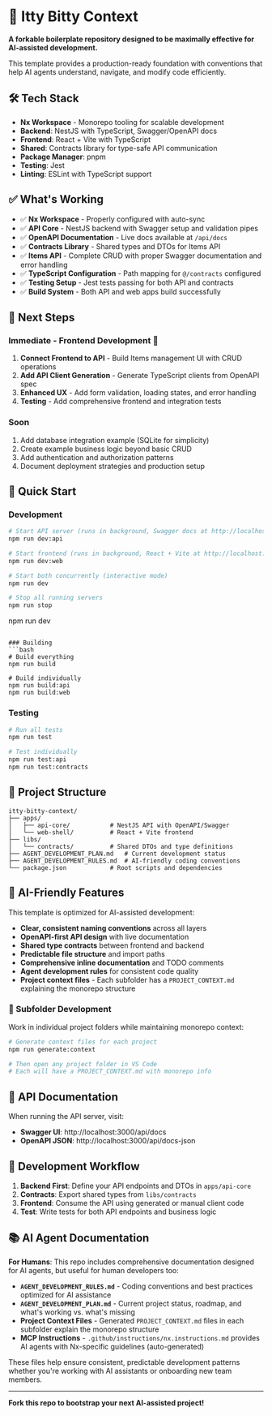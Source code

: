 # 🚀 Itty Bitty Context

**A forkable boilerplate repository designed to be maximally effective for AI-assisted development.**

This template provides a production-ready foundation with conventions that help AI agents understand, navigate, and modify code efficiently.

## 🛠️ Tech Stack

- **Nx Workspace** - Monorepo tooling for scalable development
- **Backend**: NestJS with TypeScript, Swagger/OpenAPI docs
- **Frontend**: React + Vite with TypeScript
- **Shared**: Contracts library for type-safe API communication
- **Package Manager**: pnpm
- **Testing**: Jest
- **Linting**: ESLint with TypeScript support

## ✅ What's Working

- ✅ **Nx Workspace** - Properly configured with auto-sync
- ✅ **API Core** - NestJS backend with Swagger setup and validation pipes
- ✅ **OpenAPI Documentation** - Live docs available at `/api/docs`
- ✅ **Contracts Library** - Shared types and DTOs for Items API
- ✅ **Items API** - Complete CRUD with proper Swagger documentation and error handling
- ✅ **TypeScript Configuration** - Path mapping for `@/contracts` configured
- ✅ **Testing Setup** - Jest tests passing for both API and contracts
- ✅ **Build System** - Both API and web apps build successfully

## 🎯 Next Steps

### Immediate - Frontend Development 📱
1. **Connect Frontend to API** - Build Items management UI with CRUD operations
2. **Add API Client Generation** - Generate TypeScript clients from OpenAPI spec
3. **Enhanced UX** - Add form validation, loading states, and error handling
4. **Testing** - Add comprehensive frontend and integration tests

### Soon
1. Add database integration example (SQLite for simplicity)
2. Create example business logic beyond basic CRUD
3. Add authentication and authorization patterns
4. Document deployment strategies and production setup

## 🚀 Quick Start

### Development
```bash
# Start API server (runs in background, Swagger docs at http://localhost:3000/api/docs)
npm run dev:api

# Start frontend (runs in background, React + Vite at http://localhost:4200)
npm run dev:web

# Start both concurrently (interactive mode)
npm run dev

# Stop all running servers
npm run stop
```
npm run dev
```

### Building
```bash
# Build everything
npm run build

# Build individually
npm run build:api
npm run build:web
```

### Testing
```bash
# Run all tests
npm run test

# Test individually
npm run test:api
npm run test:contracts
```

## 📁 Project Structure

```
itty-bitty-context/
├── apps/
│   ├── api-core/           # NestJS API with OpenAPI/Swagger
│   └── web-shell/          # React + Vite frontend
├── libs/
│   └── contracts/          # Shared DTOs and type definitions
├── AGENT_DEVELOPMENT_PLAN.md   # Current development status
├── AGENT_DEVELOPMENT_RULES.md  # AI-friendly coding conventions
└── package.json            # Root scripts and dependencies
```

## 🤖 AI-Friendly Features

This template is optimized for AI-assisted development:

- **Clear, consistent naming conventions** across all layers
- **OpenAPI-first API design** with live documentation
- **Shared type contracts** between frontend and backend
- **Predictable file structure** and import paths
- **Comprehensive inline documentation** and TODO comments
- **Agent development rules** for consistent code quality
- **Project context files** - Each subfolder has a `PROJECT_CONTEXT.md` explaining the monorepo structure

### 📁 Subfolder Development

Work in individual project folders while maintaining monorepo context:

```bash
# Generate context files for each project
npm run generate:context

# Then open any project folder in VS Code
# Each will have a PROJECT_CONTEXT.md with monorepo info
```

## 🔗 API Documentation

When running the API server, visit:
- **Swagger UI**: http://localhost:3000/api/docs
- **OpenAPI JSON**: http://localhost:3000/api/docs-json

## 📝 Development Workflow

1. **Backend First**: Define your API endpoints and DTOs in `apps/api-core`
2. **Contracts**: Export shared types from `libs/contracts`
3. **Frontend**: Consume the API using generated or manual client code
4. **Test**: Write tests for both API endpoints and business logic

## 📚 AI Agent Documentation

**For Humans**: This repo includes comprehensive documentation designed for AI agents, but useful for human developers too:

- **`AGENT_DEVELOPMENT_RULES.md`** - Coding conventions and best practices optimized for AI assistance
- **`AGENT_DEVELOPMENT_PLAN.md`** - Current project status, roadmap, and what's working vs. what's missing  
- **Project Context Files** - Generated `PROJECT_CONTEXT.md` files in each subfolder explain the monorepo structure
- **MCP Instructions** - `.github/instructions/nx.instructions.md` provides AI agents with Nx-specific guidelines (auto-generated)

These files help ensure consistent, predictable development patterns whether you're working with AI assistants or onboarding new team members.

---

**Fork this repo to bootstrap your next AI-assisted project!**
